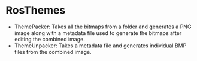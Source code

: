 # RosThemes

* ThemePacker: Takes all the bitmaps from a folder and generates a PNG image along with a metadata file used to generate the bitmaps after editing the combined image.
* ThemeUnpacker: Takes a metadata file and generates individual BMP files from the combined image.
